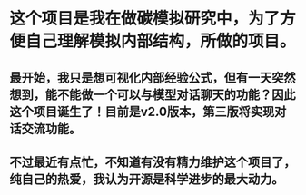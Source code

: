 # 这个项目是我在做碳模拟研究中，为了方便自己理解模拟内部结构，所做的项目。
## 最开始，我只是想可视化内部经验公式，但有一天突然想到，能不能做一个可以与模型对话聊天的功能？因此这个项目诞生了！目前是v2.0版本，第三版将实现对话交流功能。
## 不过最近有点忙，不知道有没有精力维护这个项目了，纯自己的热爱，我认为开源是科学进步的最大动力。
